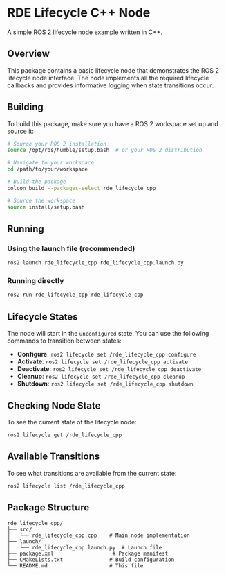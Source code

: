 # RDE Lifecycle C++ Node

A simple ROS 2 lifecycle node example written in C++.

## Overview

This package contains a basic lifecycle node that demonstrates the ROS 2 lifecycle node interface. The node implements all the required lifecycle callbacks and provides informative logging when state transitions occur.

## Building

To build this package, make sure you have a ROS 2 workspace set up and source it:

```bash
# Source your ROS 2 installation
source /opt/ros/humble/setup.bash  # or your ROS 2 distribution

# Navigate to your workspace
cd /path/to/your/workspace

# Build the package
colcon build --packages-select rde_lifecycle_cpp

# Source the workspace
source install/setup.bash
```

## Running

### Using the launch file (recommended)

```bash
ros2 launch rde_lifecycle_cpp rde_lifecycle_cpp.launch.py
```

### Running directly

```bash
ros2 run rde_lifecycle_cpp rde_lifecycle_cpp
```

## Lifecycle States

The node will start in the `unconfigured` state. You can use the following commands to transition between states:

- **Configure**: `ros2 lifecycle set /rde_lifecycle_cpp configure`
- **Activate**: `ros2 lifecycle set /rde_lifecycle_cpp activate`
- **Deactivate**: `ros2 lifecycle set /rde_lifecycle_cpp deactivate`
- **Cleanup**: `ros2 lifecycle set /rde_lifecycle_cpp cleanup`
- **Shutdown**: `ros2 lifecycle set /rde_lifecycle_cpp shutdown`

## Checking Node State

To see the current state of the lifecycle node:

```bash
ros2 lifecycle get /rde_lifecycle_cpp
```

## Available Transitions

To see what transitions are available from the current state:

```bash
ros2 lifecycle list /rde_lifecycle_cpp
```

## Package Structure

```
rde_lifecycle_cpp/
├── src/
│   └── rde_lifecycle_cpp.cpp    # Main node implementation
├── launch/
│   └── rde_lifecycle_cpp.launch.py  # Launch file
├── package.xml                   # Package manifest
├── CMakeLists.txt               # Build configuration
└── README.md                    # This file
```
